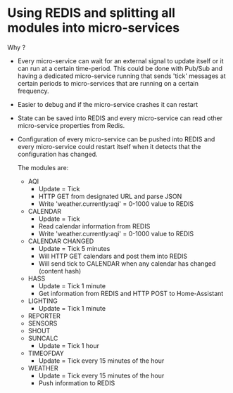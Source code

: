 # Using REDIS and splitting all modules into micro-services

Why ?

- Every micro-service can wait for an external signal to update itself or
  it can run at a certain time-period.
  This could be done with Pub/Sub and having a dedicated micro-service
  running that sends 'tick' messages at certain periods to micro-services 
  that are running on a certain frequency.
- Easier to debug and if the micro-service crashes it can restart
- State can be saved into REDIS and every micro-service can read other 
  micro-service properties from Redis.
- Configuration of every micro-service can be pushed into REDIS and every
  micro-service could restart itself when it detects that the configuration 
  has changed.


  The modules are:
  - AQI
    - Update = Tick
    - HTTP GET from designated URL and parse JSON
    - Write 'weather.currently:aqi' = 0-1000 value to REDIS
  - CALENDAR
    - Update = Tick
    - Read calendar information from REDIS
    - Write 'weather.currently:aqi' = 0-1000 value to REDIS
  - CALENDAR CHANGED
    - Update = Tick 5 minutes
    - Will HTTP GET calendars and post them into REDIS
    - Will send tick to CALENDAR when any calendar has changed (content hash)
  - HASS
    - Update = Tick 1 minute
    - Get information from REDIS and HTTP POST to Home-Assistant
  - LIGHTING
    - Update = Tick 1 minute
  - REPORTER
  - SENSORS
  - SHOUT
  - SUNCALC
    - Update = Tick 1 hour
  - TIMEOFDAY
    - Update = Tick every 15 minutes of the hour
  - WEATHER
    - Update = Tick every 15 minutes of the hour
    - Push information to REDIS
